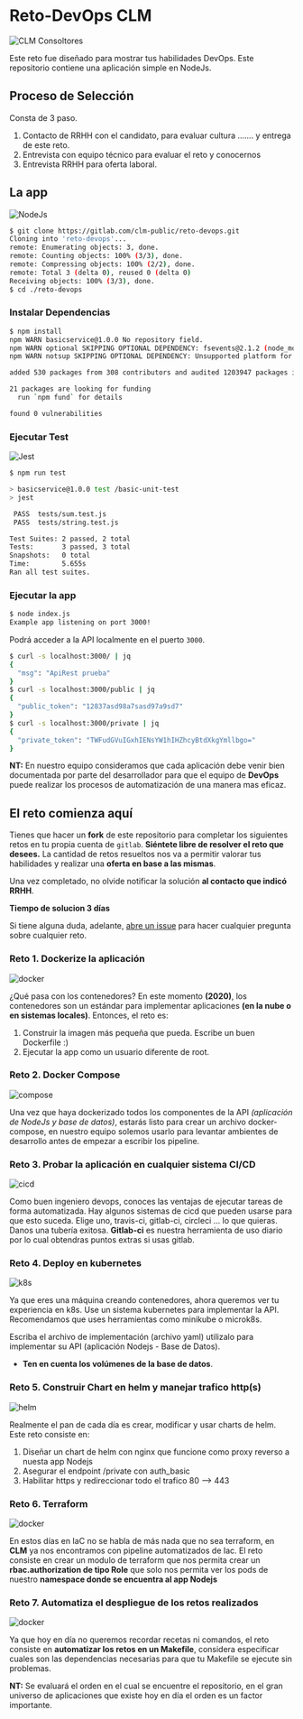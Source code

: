 # Reto-DevOps CLM
![CLM Consoltores](./img/clm.png)

Este reto fue diseñado para mostrar tus habilidades DevOps. Este repositorio contiene una aplicación simple en NodeJs.

## Proceso de Selección

Consta de 3 paso.
  1. Contacto de RRHH con el candidato, para evaluar cultura ....... y entrega de este reto.
  2. Entrevista con equipo técnico para evaluar el reto y conocernos
  3. Entrevista RRHH para oferta laboral.

## La app
![NodeJs](./img/nodejs.png)

```bash
$ git clone https://gitlab.com/clm-public/reto-devops.git
Cloning into 'reto-devops'...
remote: Enumerating objects: 3, done.
remote: Counting objects: 100% (3/3), done.
remote: Compressing objects: 100% (2/2), done.
remote: Total 3 (delta 0), reused 0 (delta 0)
Receiving objects: 100% (3/3), done.
$ cd ./reto-devops

```
### Instalar Dependencias
```bash
$ npm install
npm WARN basicservice@1.0.0 No repository field.
npm WARN optional SKIPPING OPTIONAL DEPENDENCY: fsevents@2.1.2 (node_modules/fsevents):
npm WARN notsup SKIPPING OPTIONAL DEPENDENCY: Unsupported platform for fsevents@2.1.2: wanted {"os":"darwin","arch":"any"} (current: {"os":"linux","arch":"x64"})

added 530 packages from 308 contributors and audited 1203947 packages in 34.589s

21 packages are looking for funding
  run `npm fund` for details

found 0 vulnerabilities
```
### Ejecutar Test
![Jest](./img/jest.jpg)

```bash
$ npm run test

> basicservice@1.0.0 test /basic-unit-test
> jest

 PASS  tests/sum.test.js
 PASS  tests/string.test.js

Test Suites: 2 passed, 2 total
Tests:       3 passed, 3 total
Snapshots:   0 total
Time:        5.655s
Ran all test suites.
```

### Ejecutar la app
```bash
$ node index.js
Example app listening on port 3000!
```
Podrá acceder a la API localmente en el puerto `3000`.

```bash
$ curl -s localhost:3000/ | jq
{
  "msg": "ApiRest prueba"
}
$ curl -s localhost:3000/public | jq
{
  "public_token": "12837asd98a7sasd97a9sd7"
}
$ curl -s localhost:3000/private | jq
{
  "private_token": "TWFudGVuIGxhIENsYW1hIHZhcyBtdXkgYmllbgo="
}
```

**NT:** En nuestro equipo consideramos que cada aplicación debe venir bien documentada por parte del desarrollador para que el equipo de **DevOps** puede realizar los procesos de automatización de una manera mas eficaz.

## El reto comienza aquí
Tienes que hacer un **fork** de este repositorio para completar los siguientes retos en tu propia cuenta de `gitlab`. **Siéntete libre de resolver el reto que desees.** La cantidad de retos resueltos nos va a permitir valorar tus habilidades y realizar una **oferta en base a las mismas**.

Una vez completado, no olvide notificar la solución **al contacto que indicó RRHH**.

**Tiempo de solucion 3 días**

Si tiene alguna duda, adelante, [abre un issue](https://gitlab.com/clm-public/reto-devops/issues) para hacer cualquier pregunta sobre cualquier reto.

### Reto 1. Dockerize la aplicación
![docker](./img/nodedoker.jpg)

¿Qué pasa con los contenedores? En este momento **(2020)**, los contenedores son un estándar para implementar aplicaciones **(en la nube o en sistemas locales)**. Entonces, el reto es:
1. Construir la imagen más pequeña que pueda. Escribe un buen Dockerfile :)
2. Ejecutar la app como un usuario diferente de root.

### Reto 2. Docker Compose
![compose](./img/docker-compose.png)

Una vez que haya dockerizado todos los componentes de la API *(aplicación de NodeJs y base de datos)*, estarás listo para crear un archivo docker-compose, en nuestro equipo solemos usarlo para levantar ambientes de desarrollo antes de empezar a escribir los pipeline.

### Reto 3. Probar la aplicación en cualquier sistema CI/CD
![cicd](./img/cicd.jpg)

Como buen ingeniero devops, conoces las ventajas de ejecutar tareas de forma automatizada. Hay algunos sistemas de cicd que pueden usarse para que esto suceda. Elige uno, travis-ci, gitlab-ci, circleci ... lo que quieras. Danos una tubería exitosa. **Gitlab-ci** es nuestra herramienta de uso diario por lo cual obtendras puntos extras si usas gitlab.

### Reto 4. Deploy en kubernetes
![k8s](./img/k8s.png)

Ya que eres una máquina creando contenedores, ahora queremos ver tu experiencia en k8s. Use un sistema kubernetes para implementar la API. Recomendamos que uses herramientas como minikube o microk8s.

Escriba el archivo de implementación (archivo yaml) utilizalo para implementar su API (aplicación Nodejs - Base de Datos).

* **Ten en cuenta los volúmenes de la base de datos**.

### Reto 5. Construir Chart en helm y manejar trafico http(s)
![helm](./img/helm-logo-1.jpg)

Realmente el pan de cada día es crear, modificar y usar charts de helm. Este reto consiste en:

1. Diseñar un chart de helm con nginx que funcione como proxy reverso a nuesta app Nodejs
2. Asegurar el endpoint /private con auth_basic
3. Habilitar https y redireccionar todo el trafico 80 --> 443

### Reto 6. Terraform
![docker](./img/tf.png)

En estos días en IaC no se habla de más nada que no sea terraform, en **CLM** ya nos encontramos con pipeline automatizados de Iac. El reto consiste en crear un modulo de terraform que nos permita crear un **rbac.authorization de tipo Role** que solo nos permita ver los pods de nuestro **namespace donde se encuentra al app Nodejs**

### Reto 7. Automatiza el despliegue de los retos realizados
![docker](./img/make.gif)

Ya que hoy en día no queremos recordar recetas ni comandos, el reto consiste en **automatizar los retos en un Makefile**, considera especificar cuales son las dependencias necesarias para que tu Makefile se ejecute sin problemas.

**NT:** Se evaluará el orden en el cual se encuentre el repositorio, en el gran universo de aplicaciones que existe hoy en día el orden es un factor importante.
